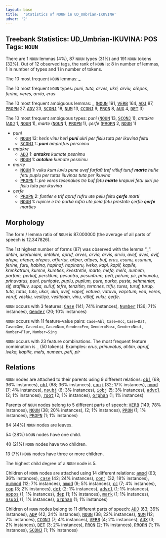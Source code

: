 ```yaml
---
layout: base
title:  'Statistics of NOUN in UD_Umbrian-IKUVINA'
udver: '2'
---
```


## Treebank Statistics: UD_Umbrian-IKUVINA: POS Tags: `NOUN`

There are 1 `NOUN` lemmas (4%), 87 `NOUN` types (31%) and 191 `NOUN` tokens (32%).
Out of 12 observed tags, the rank of `NOUN` is: 8 in number of lemmas, 1 in number of types and 1 in number of tokens.

The 10 most frequent `NOUN` lemmas: <em>_</em>

The 10 most frequent `NOUN` types:  <em>puni, tuta, arves, ukri, arviu, ařepes, ferine, veres, arvia, erus</em>

The 10 most frequent ambiguous lemmas: <em>_</em> (<tt><a href="xum_ikuvina-pos-NOUN.html">NOUN</a></tt> 191, <tt><a href="xum_ikuvina-pos-VERB.html">VERB</a></tt> 164, <tt><a href="xum_ikuvina-pos-ADJ.html">ADJ</a></tt> 87, <tt><a href="xum_ikuvina-pos-PROPN.html">PROPN</a></tt> 27, <tt><a href="xum_ikuvina-pos-ADV.html">ADV</a></tt> 23, <tt><a href="xum_ikuvina-pos-SCONJ.html">SCONJ</a></tt> 18, <tt><a href="xum_ikuvina-pos-NUM.html">NUM</a></tt> 13, <tt><a href="xum_ikuvina-pos-CCONJ.html">CCONJ</a></tt> 9, <tt><a href="xum_ikuvina-pos-PRON.html">PRON</a></tt> 8, <tt><a href="xum_ikuvina-pos-AUX.html">AUX</a></tt> 4, <tt><a href="xum_ikuvina-pos-DET.html">DET</a></tt> 3)

The 10 most frequent ambiguous types:  <em>puni</em> (<tt><a href="xum_ikuvina-pos-NOUN.html">NOUN</a></tt> 13, <tt><a href="xum_ikuvina-pos-SCONJ.html">SCONJ</a></tt> 1), <em>antakre</em> (<tt><a href="xum_ikuvina-pos-ADJ.html">ADJ</a></tt> 1, <tt><a href="xum_ikuvina-pos-NOUN.html">NOUN</a></tt> 1), <em>marte</em> (<tt><a href="xum_ikuvina-pos-NOUN.html">NOUN</a></tt> 1, <tt><a href="xum_ikuvina-pos-PROPN.html">PROPN</a></tt> 1), <em>çerfe</em> (<tt><a href="xum_ikuvina-pos-PROPN.html">PROPN</a></tt> 2, <tt><a href="xum_ikuvina-pos-NOUN.html">NOUN</a></tt> 1)


* <em>puni</em>
  * <tt><a href="xum_ikuvina-pos-NOUN.html">NOUN</a></tt> 13: <em>heris vinu heri <b>puni</b> ukri per fisiu tuta per ikuvina feitu</em>
  * <tt><a href="xum_ikuvina-pos-SCONJ.html">SCONJ</a></tt> 1: <em><b>puni</b> amprefus persnimu</em>
* <em>antakre</em>
  * <tt><a href="xum_ikuvina-pos-ADJ.html">ADJ</a></tt> 1: <em><b>antakre</b> kumate pesnimu</em>
  * <tt><a href="xum_ikuvina-pos-NOUN.html">NOUN</a></tt> 1: <em><b>antakre</b> kumate pesnimu</em>
* <em>marte</em>
  * <tt><a href="xum_ikuvina-pos-NOUN.html">NOUN</a></tt> 1: <em>vuku kum iuviu pune uvef furfaθ tref vitluf turuf <b>marte</b> huřie fetu puplu per tutas iiuvinas tuta per ikuvina</em>
  * <tt><a href="xum_ikuvina-pos-PROPN.html">PROPN</a></tt> 1: <em>pre veres tesenakes tre buf fetu <b>marte</b> krapuvi fetu ukri pe fisiu tuta per ikuvina</em>
* <em>çerfe</em>
  * <tt><a href="xum_ikuvina-pos-PROPN.html">PROPN</a></tt> 2: <em>funtler e trif apruf rufru ute peiu feitu <b>çerfe</b> marti</em>
  * <tt><a href="xum_ikuvina-pos-NOUN.html">NOUN</a></tt> 1: <em>rupinie e tre purka rufra ute peia fetu prestate çerfie <b>çerfe</b> marties</em>

## Morphology

The form / lemma ratio of `NOUN` is 87.000000 (the average of all parts of speech is 12.347826).

The 1st highest number of forms (87) was observed with the lemma “_”: <em>ahtim, akeřuniam, antakre, apruf, arves, arvia, arvis, arviu, avef, aves, avif, ařepe, ařeper, ařepes, ařfertur, ařiper, ařipes, buf, erus, esunu, esunum, ferine, furu, habina, hapinaf, hapinaru, iveka, kapi, kapiř, kapiře, krenkatrum, kumne, kureties, kvestretie, marte, mefa, meřs, numem, parfam, perkaf, persklum, pesuntru, pesuntrum, peři, peřum, pir, prinuvatu, prinuvatus, puni, puniçate, puplu, puplum, pure, purka, puste, sehmeniar, sif, stafliiuv, supa, suřuf, tefre, tenzitim, termnes, trifu, tures, turuf, turup, tuta, tutas, tute, ukar, ukri, uvef, vapef, vatuva, vatuvu, vaçetum, vea, veres, veruf, vesklu, vestiça, vestiçam, vinu, vitlaf, vuku, çerfe</em>.

`NOUN` occurs with 3 features: <tt><a href="xum_ikuvina-feat-Case.html">Case</a></tt> (141; 74% instances), <tt><a href="xum_ikuvina-feat-Number.html">Number</a></tt> (136; 71% instances), <tt><a href="xum_ikuvina-feat-Gender.html">Gender</a></tt> (20; 10% instances)

`NOUN` occurs with 11 feature-value pairs: `Case=Abl`, `Case=Acc`, `Case=Dat`, `Case=Gen`, `Case=Loc`, `Case=Nom`, `Gender=Fem`, `Gender=Masc`, `Gender=Neut`, `Number=Plur`, `Number=Sing`

`NOUN` occurs with 23 feature combinations.
The most frequent feature combination is `_` (50 tokens).
Examples: <em>erus, prinuvatus, ahtim, apruf, iveka, kapiře, meřs, numem, peři, pir</em>


## Relations

`NOUN` nodes are attached to their parents using 9 different relations: <tt><a href="xum_ikuvina-dep-obj.html">obj</a></tt> (68; 36% instances), <tt><a href="xum_ikuvina-dep-obl.html">obl</a></tt> (68; 36% instances), <tt><a href="xum_ikuvina-dep-conj.html">conj</a></tt> (32; 17% instances), <tt><a href="xum_ikuvina-dep-nmod.html">nmod</a></tt> (7; 4% instances), <tt><a href="xum_ikuvina-dep-nsubj.html">nsubj</a></tt> (6; 3% instances), <tt><a href="xum_ikuvina-dep-iobj.html">iobj</a></tt> (5; 3% instances), <tt><a href="xum_ikuvina-dep-advcl.html">advcl</a></tt> (2; 1% instances), <tt><a href="xum_ikuvina-dep-root.html">root</a></tt> (2; 1% instances), <tt><a href="xum_ikuvina-dep-orphan.html">orphan</a></tt> (1; 1% instances)

Parents of `NOUN` nodes belong to 5 different parts of speech: <tt><a href="xum_ikuvina-pos-VERB.html">VERB</a></tt> (149; 78% instances), <tt><a href="xum_ikuvina-pos-NOUN.html">NOUN</a></tt> (38; 20% instances),  (2; 1% instances), <tt><a href="xum_ikuvina-pos-PRON.html">PRON</a></tt> (1; 1% instances), <tt><a href="xum_ikuvina-pos-PROPN.html">PROPN</a></tt> (1; 1% instances)

84 (44%) `NOUN` nodes are leaves.

54 (28%) `NOUN` nodes have one child.

40 (21%) `NOUN` nodes have two children.

13 (7%) `NOUN` nodes have three or more children.

The highest child degree of a `NOUN` node is 5.

Children of `NOUN` nodes are attached using 14 different relations: <tt><a href="xum_ikuvina-dep-amod.html">amod</a></tt> (63; 36% instances), <tt><a href="xum_ikuvina-dep-case.html">case</a></tt> (42; 24% instances), <tt><a href="xum_ikuvina-dep-conj.html">conj</a></tt> (32; 18% instances), <tt><a href="xum_ikuvina-dep-nummod.html">nummod</a></tt> (12; 7% instances), <tt><a href="xum_ikuvina-dep-nmod.html">nmod</a></tt> (9; 5% instances), <tt><a href="xum_ikuvina-dep-cc.html">cc</a></tt> (7; 4% instances), <tt><a href="xum_ikuvina-dep-cop.html">cop</a></tt> (3; 2% instances), <tt><a href="xum_ikuvina-dep-det.html">det</a></tt> (2; 1% instances), <tt><a href="xum_ikuvina-dep-advcl.html">advcl</a></tt> (1; 1% instances), <tt><a href="xum_ikuvina-dep-appos.html">appos</a></tt> (1; 1% instances), <tt><a href="xum_ikuvina-dep-dep.html">dep</a></tt> (1; 1% instances), <tt><a href="xum_ikuvina-dep-mark.html">mark</a></tt> (1; 1% instances), <tt><a href="xum_ikuvina-dep-nsubj.html">nsubj</a></tt> (1; 1% instances), <tt><a href="xum_ikuvina-dep-orphan.html">orphan</a></tt> (1; 1% instances)

Children of `NOUN` nodes belong to 11 different parts of speech: <tt><a href="xum_ikuvina-pos-ADJ.html">ADJ</a></tt> (63; 36% instances), <tt><a href="xum_ikuvina-pos-ADP.html">ADP</a></tt> (42; 24% instances), <tt><a href="xum_ikuvina-pos-NOUN.html">NOUN</a></tt> (38; 22% instances), <tt><a href="xum_ikuvina-pos-NUM.html">NUM</a></tt> (12; 7% instances), <tt><a href="xum_ikuvina-pos-CCONJ.html">CCONJ</a></tt> (7; 4% instances), <tt><a href="xum_ikuvina-pos-VERB.html">VERB</a></tt> (4; 2% instances), <tt><a href="xum_ikuvina-pos-AUX.html">AUX</a></tt> (3; 2% instances), <tt><a href="xum_ikuvina-pos-DET.html">DET</a></tt> (3; 2% instances), <tt><a href="xum_ikuvina-pos-PRON.html">PRON</a></tt> (2; 1% instances), <tt><a href="xum_ikuvina-pos-PROPN.html">PROPN</a></tt> (1; 1% instances), <tt><a href="xum_ikuvina-pos-SCONJ.html">SCONJ</a></tt> (1; 1% instances)

